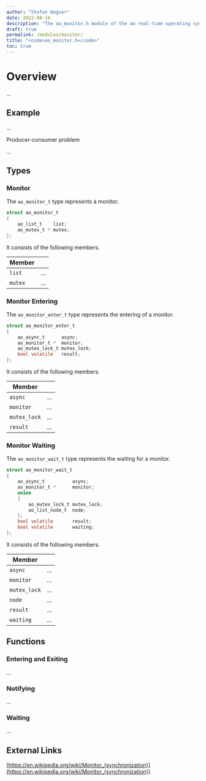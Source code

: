 ```yaml
---
author: "Stefan Wagner"
date: 2022-08-16
description: "The ao_monitor.h module of the ao real-time operating system."
draft: true
permalink: /modules/monitor/
title: "<code>ao_monitor.h</code>"
toc: true
---
```


# Overview

...

## Example

...

Producer-consumer problem

...

## Types

### Monitor

The `ao_monitor_t` type represents a monitor.

```c
struct ao_monitor_t
{
    ao_list_t    list;
    ao_mutex_t * mutex;
};
```

It consists of the following members.

| Member | |
|--------|-|
| `list` | ... |
| `mutex` | ... |

### Monitor Entering

The `ao_monitor_enter_t` type represents the entering of a monitor.

```c
struct ao_monitor_enter_t
{
    ao_async_t      async;
    ao_monitor_t *  monitor;
    ao_mutex_lock_t mutex_lock;
    bool volatile   result;
};
```

It consists of the following members.

| Member | |
|--------|-|
| `async` | ... |
| `monitor` | ... |
| `mutex_lock` | ... |
| `result` | ... |

### Monitor Waiting

The `ao_monitor_wait_t` type represents the waiting for a monitor.

```c
struct ao_monitor_wait_t
{
    ao_async_t          async;
    ao_monitor_t *      monitor;
    union
    {
        ao_mutex_lock_t mutex_lock;
        ao_list_node_t  node;
    };
    bool volatile       result;
    bool volatile       waiting;
};
```

It consists of the following members.

| Member | |
|--------|-|
| `async` | ... |
| `monitor` | ... |
| `mutex_lock` | ... |
| `node` | ... |
| `result` | ... |
| `waiting` | ... |

## Functions

### Entering and Exiting

...

### Notifying

...

### Waiting

...

## External Links

[https://en.wikipedia.org/wiki/Monitor_(synchronization)](https://en.wikipedia.org/wiki/Monitor_(synchronization))
